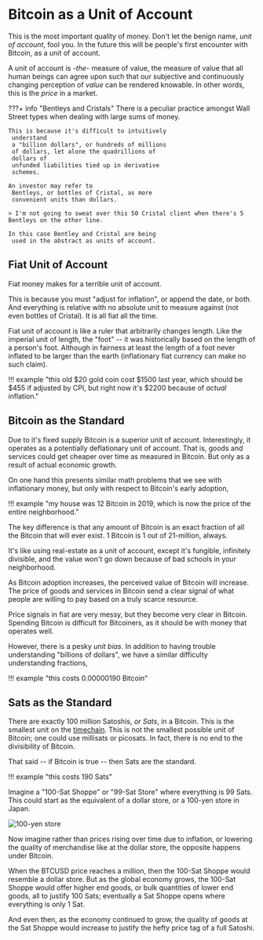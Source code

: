 # Bitcoin as a Unit of Account

<!--
Lord Jesus Christ
Son of God
Have mercy on me a sinner
-->

This is the most important quality of money.
Don't let the benign name, *unit of account*, 
 fool you.
In the future this will be people's first encounter
 with Bitcoin, as a unit of account.

A unit of account is *-the-* measure of value,
 the measure of value that all human beings
 can agree upon such that our subjective
 and continuously changing perception of
 *value* can be rendered knowable.
In other words, this is the *price* in a market.

???+ info "Bentleys and Cristals"
    There is a peculiar practice amongst Wall Street types
     when dealing with large sums of money.
    
    This is because it's difficult to intuitively
     understand
     a "billion dollars", or hundreds of millions
     of dollars, let alone the quadrillions of
     dollars of
     unfunded liabilities tied up in derivative
     schemes.
    
    An investor may refer to
     Bentleys, or bottles of Cristal, as more
     convenient units than dollars.
    
    > I'm not going to sweat over this 50 Cristal client when there's 5 Bentleys on the other line.
    
    In this case Bentley and Cristal are being
     used in the abstract as units of account.




## Fiat Unit of Account

Fiat money makes for a terrible
 unit of account.

This is because you must
 "adjust for inflation", or append the date, 
 or both.
And everything is relative with no absolute
 unit to measure against (not even bottles of Cristal).
It is all fiat all the time.

Fiat unit of account is like a ruler that arbitrarily changes length.
Like the imperial unit of length, the "foot" --
 it was historically based on the length of a person's foot.
Although in fairness at least the length of a foot
 never inflated to be larger than the earth 
 (inflationary fiat currency can make no such claim).

!!! example "this old $20 gold coin cost $1500 last year, which should be $455 if adjusted by CPI, but right now it's $2200 because of *actual* inflation."



## Bitcoin as the Standard 

Due to it's fixed supply Bitcoin is a superior
 unit of account.
Interestingly, it operates as
 a potentially deflationary unit of account.
That is, goods and services
 could get cheaper over time as measured in
 Bitcoin. But only as a result of actual
 economic growth.

On one hand this presents similar
 math problems
 that we see with inflationary
 money, but only with respect to 
 Bitcoin's early adoption,

!!! example "my house was 12 Bitcoin in 2019, which is now the price of the entire neighborhood."

The key difference is that any amount of Bitcoin
 is an exact fraction of all the Bitcoin that
 will ever exist. 
1 Bitcoin is
 1 out of 21-million, always.

It's like using real-estate as a unit of account,
 except it's fungible, infinitely divisible,
 and the value won't go down
 because of bad schools in your neighborhood.

As Bitcoin adoption increases, 
 the perceived value of Bitcoin will increase.
The price of goods and services in Bitcoin
 send a clear signal of what people are willing
 to pay based on a truly scarce resource.

Price signals in fiat are very messy, but they
 become very clear in Bitcoin. 
Spending Bitcoin
 is difficult for Bitcoiners, as it should be
 with money that operates well.

However, there is a pesky *unit bias*.
In addition to having
 trouble understanding "billions of dollars",
 we have a similar difficulty understanding
 fractions,

!!! example "this costs 0.00000190 Bitcoin"




## Sats as the Standard

There are exactly 100 million Satoshis, *or Sats*, in a Bitcoin.
This is the smallest unit on the 
 [timechain](https://dergigi.com/2021/01/14/bitcoin-is-time/).
This is not the smallest possible unit of Bitcoin;
 one could use
 millisats or picosats. 
In fact, there is no end to the divisibility
 of Bitcoin.

That said -- if Bitcoin is true -- then Sats are the standard.

!!! example "this costs 190 Sats"


Imagine a "100-Sat Shoppe" or "99-Sat Store" where
 everything is 99 Sats.
This could start as the equivalent of a dollar store,
 or a 100-yen store in Japan.

![100-yen store](/images/100yen.jpg)

Now imagine rather than prices rising over time
 due to inflation, or lowering the quality of
 merchandise like at the dollar store,
 the opposite happens under Bitcoin.

When the BTCUSD price reaches a million, then the
 100-Sat Shoppe would resemble a dollar store.
 But as the global economy grows, the 100-Sat Shoppe
 would offer higher end goods, or bulk quantities
 of lower end goods, all to justify 100 Sats;
 eventually a Sat Shoppe opens where everything is
 only 1 Sat.

And even then, as the economy
 continued to grow,
 the quality of goods at the Sat Shoppe
 would increase to justify the hefty price tag 
 of a full Satoshi.

